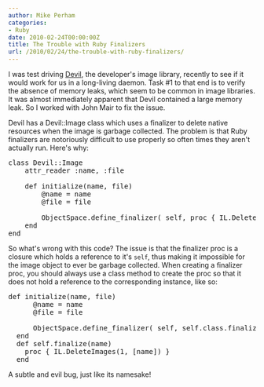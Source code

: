 ```yaml
---
author: Mike Perham
categories:
- Ruby
date: 2010-02-24T00:00:00Z
title: The Trouble with Ruby Finalizers
url: /2010/02/24/the-trouble-with-ruby-finalizers/
---
```


I was test driving [Devil][1], the developer's image library, recently to see if it would work for us in a long-living daemon. Task #1 to that end is to verify the absence of memory leaks, which seem to be common in image libraries. It was almost immediately apparent that Devil contained a large memory leak. So I worked with John Mair to fix the issue.

Devil has a Devil::Image class which uses a finalizer to delete native resources when the image is garbage collected. The problem is that Ruby finalizers are notoriously difficult to use properly so often times they aren't actually run. Here's why:

<pre lang="ruby">class Devil::Image
    attr_reader :name, :file

    def initialize(name, file)
        @name = name
        @file = file

        ObjectSpace.define_finalizer( self, proc { IL.DeleteImages(1, [name]) } )
    end
end
</pre>

So what's wrong with this code? The issue is that the finalizer proc is a closure which holds a reference to it's `self`, thus making it impossible for the image object to ever be garbage collected. When creating a finalizer proc, you should always use a class method to create the proc so that it does not hold a reference to the corresponding instance, like so:

<pre lang="ruby">def initialize(name, file)
      @name = name
      @file = file

      ObjectSpace.define_finalizer( self, self.class.finalize(name) )
  end
  def self.finalize(name)
    proc { IL.DeleteImages(1, [name]) }
  end
</pre>

A subtle and evil bug, just like its namesake!

 [1]: http://banisterfiend.wordpress.com/2009/10/14/the-devil-image-library-for-ruby/
